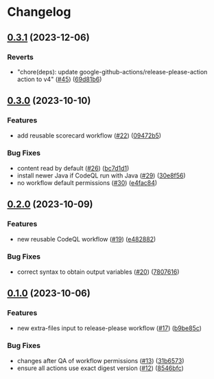 # Changelog

## [0.3.1](https://github.com/statnett/github-workflows/compare/v0.3.0...v0.3.1) (2023-12-06)


### Reverts

* "chore(deps): update google-github-actions/release-please-action action to v4" ([#45](https://github.com/statnett/github-workflows/issues/45)) ([69d81b6](https://github.com/statnett/github-workflows/commit/69d81b6d2d711aff0bc0546e24d180ff80672ea2))

## [0.3.0](https://github.com/statnett/github-workflows/compare/v0.2.0...v0.3.0) (2023-10-10)


### Features

* add reusable scorecard workflow ([#22](https://github.com/statnett/github-workflows/issues/22)) ([09472b5](https://github.com/statnett/github-workflows/commit/09472b511fbf37689f14e1dd1e3f57d4c19db24d))


### Bug Fixes

* content read by default ([#26](https://github.com/statnett/github-workflows/issues/26)) ([bc7d1d1](https://github.com/statnett/github-workflows/commit/bc7d1d182341432ad606b73e446824b12901eb77))
* install newer Java if CodeQL run with Java ([#29](https://github.com/statnett/github-workflows/issues/29)) ([30e8f56](https://github.com/statnett/github-workflows/commit/30e8f56c940a7c0aa4f77ab67e8c1c433f6b0904))
* no workflow default permissions ([#30](https://github.com/statnett/github-workflows/issues/30)) ([e4fac84](https://github.com/statnett/github-workflows/commit/e4fac84eba004c101651a7dac85ca2af716ede61))

## [0.2.0](https://github.com/statnett/github-workflows/compare/v0.1.0...v0.2.0) (2023-10-09)


### Features

* new reusable CodeQL workflow ([#19](https://github.com/statnett/github-workflows/issues/19)) ([e482882](https://github.com/statnett/github-workflows/commit/e482882b4a649ea32a058302a724c3ab6754ae80))


### Bug Fixes

* correct syntax to obtain output variables ([#20](https://github.com/statnett/github-workflows/issues/20)) ([7807616](https://github.com/statnett/github-workflows/commit/78076161d9adf287e00ef2134cc90ae5ce365b37))

## [0.1.0](https://github.com/statnett/github-workflows/compare/v0.0.0...v0.1.0) (2023-10-06)


### Features

* new extra-files input to release-please workflow ([#17](https://github.com/statnett/github-workflows/issues/17)) ([b9be85c](https://github.com/statnett/github-workflows/commit/b9be85c49b5e527b95f4dcc94b81d92a2288d59c))


### Bug Fixes

* changes after QA of workflow permissions ([#13](https://github.com/statnett/github-workflows/issues/13)) ([31b6573](https://github.com/statnett/github-workflows/commit/31b6573aaafab2f9a04c32d7f0c3b323eeed299d))
* ensure all actions use exact digest version ([#12](https://github.com/statnett/github-workflows/issues/12)) ([8546bfc](https://github.com/statnett/github-workflows/commit/8546bfc634d3277688121b9ae7d49a27822ff885))
